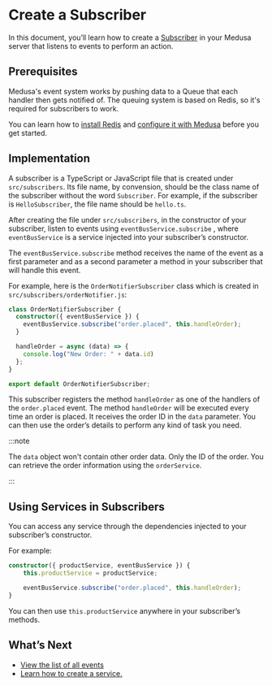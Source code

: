 # Create a Subscriber

In this document, you’ll learn how to create a [Subscriber](overview.md) in your Medusa server that listens to events to perform an action.

## Prerequisites

Medusa's event system works by pushing data to a Queue that each handler then gets notified of. The queuing system is based on Redis, so it's required for subscribers to work.

You can learn how to [install Redis](../../../tutorial/0-set-up-your-development-environment.mdx#redis) and [configure it with Medusa](../../../usage/configurations.md#redis) before you get started.

## Implementation

A subscriber is a TypeScript or JavaScript file that is created under `src/subscribers`. Its file name, by convension, should be the class name of the subscriber without the word `Subscriber`. For example, if the subscriber is `HelloSubscriber`, the file name should be `hello.ts`.

After creating the file under `src/subscribers`, in the constructor of your subscriber, listen to events using `eventBusService.subscribe` , where `eventBusService` is a service injected into your subscriber’s constructor.

The `eventBusService.subscribe` method receives the name of the event as a first parameter and as a second parameter a method in your subscriber that will handle this event.

For example, here is the `OrderNotifierSubscriber` class which is created in `src/subscribers/orderNotifier.js`:

```ts
class OrderNotifierSubscriber {
  constructor({ eventBusService }) {
    eventBusService.subscribe("order.placed", this.handleOrder);
  }

  handleOrder = async (data) => {
    console.log("New Order: " + data.id)
  };
}

export default OrderNotifierSubscriber;
```

This subscriber registers the method `handleOrder` as one of the handlers of the `order.placed` event. The method `handleOrder` will be executed every time an order is placed. It receives the order ID in the `data` parameter. You can then use the order’s details to perform any kind of task you need.

:::note

The `data` object won't contain other order data. Only the ID of the order. You can retrieve the order information using the `orderService`.

:::

## Using Services in Subscribers

You can access any service through the dependencies injected to your subscriber’s constructor.

For example:

```ts
constructor({ productService, eventBusService }) {
    this.productService = productService;

    eventBusService.subscribe("order.placed", this.handleOrder);
}
```

You can then use `this.productService` anywhere in your subscriber’s methods.

## What’s Next

- [View the list of all events](events-list.md)
- [Learn how to create a service.](/advanced/backend/services/create-service)
